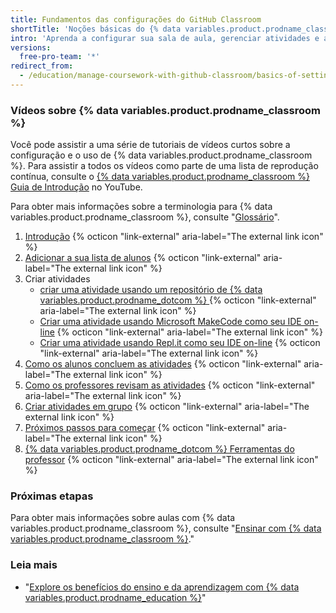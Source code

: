 ```yaml
---
title: Fundamentos das configurações do GitHub Classroom
shortTitle: 'Noções básicas do {% data variables.product.prodname_classroom %}'
intro: 'Aprenda a configurar sua sala de aula, gerenciar atividades e a configurar automação que economiza tempo.'
versions:
  free-pro-team: '*'
redirect_from:
  - /education/manage-coursework-with-github-classroom/basics-of-setting-up-github-classroom
---
```


### Vídeos sobre {% data variables.product.prodname_classroom %}

Você pode assistir a uma série de tutoriais de vídeos curtos sobre a configuração e o uso de {% data variables.product.prodname_classroom %}. Para assistir a todos os vídeos como parte de uma lista de reprodução contínua, consulte o [{% data variables.product.prodname_classroom %} Guia de Introdução](https://www.youtube.com/playlist?list=PLIRjfNq867bewk3ZGV6Z7a16YDNRCpK3u) no YouTube.

Para obter mais informações sobre a terminologia para {% data variables.product.prodname_classroom %}, consulte "[Glossário](/education/manage-coursework-with-github-classroom/glossary)".

1. <a href="https://youtu.be/xVVeqIDgCvM" target="_blank">Introdução</a> {% octicon "link-external" aria-label="The external link icon" %}
2. <a href="https://youtu.be/DTzrKduaHj8" target="_blank">Adicionar a sua lista de alunos</a> {% octicon "link-external" aria-label="The external link icon" %}
3. Criar atividades
    - <a href="https://youtu.be/6QzKZ63KLss" target="_blank">criar uma atividade usando um repositório de {% data variables.product.prodname_dotcom %} </a> {% octicon "link-external" aria-label="The external link icon" %}
    - <a href="https://youtu.be/Qmwh6ijsQJU" target="_blank">Criar uma atividade usando Microsoft MakeCode como seu IDE on-line</a> {% octicon "link-external" aria-label="The external link icon" %}
    - <a href="https://youtu.be/p_g5sQ7hUis" target="_blank">Criar uma atividade usando Repl.it como seu IDE on-line</a> {% octicon "link-external" aria-label="The external link icon" %}
4. <a href="https://youtu.be/ObaFRGp_Eko" target="_blank">Como os alunos concluem as atividades</a> {% octicon "link-external" aria-label="The external link icon" %}
5. <a href="https://youtu.be/g45OJn3UyCU" target="_blank">Como os professores revisam as atividades</a> {% octicon "link-external" aria-label="The external link icon" %}
6. <a href="https://youtu.be/QxrA3taZdNM" target="_blank">Criar atividades em grupo</a> {% octicon "link-external" aria-label="The external link icon" %}
7. <a href="https://youtu.be/tJK2cmoh1KM" target="_blank">Próximos passos para começar</a> {% octicon "link-external" aria-label="The external link icon" %}
8. <a href="https://youtu.be/X87v3SFQxLU" target="_blank">{% data variables.product.prodname_dotcom %} Ferramentas do professor</a> {% octicon "link-external" aria-label="The external link icon" %}

### Próximas etapas

Para obter mais informações sobre aulas com {% data variables.product.prodname_classroom %}, consulte "[Ensinar com {% data variables.product.prodname_classroom %}](/education/manage-coursework-with-github-classroom/teach-with-github-classroom)."

### Leia mais

- "[Explore os benefícios do ensino e da aprendizagem com {% data variables.product.prodname_education %}](/education/teach-and-learn-with-github-education)"
